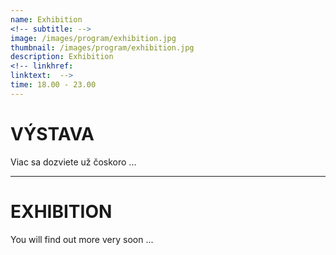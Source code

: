 ```yaml
---
name: Exhibition
<!-- subtitle: -->
image: /images/program/exhibition.jpg
thumbnail: /images/program/exhibition.jpg
description: Exhibition
<!-- linkhref: 
linktext:  -->
time: 18.00 - 23.00
---
```


# VÝSTAVA

Viac sa dozviete už čoskoro ...

---

# EXHIBITION

You will find out more very soon ...